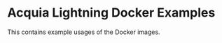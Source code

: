 Acquia Lightning Docker Examples
===============================

This contains example usages of the Docker images.